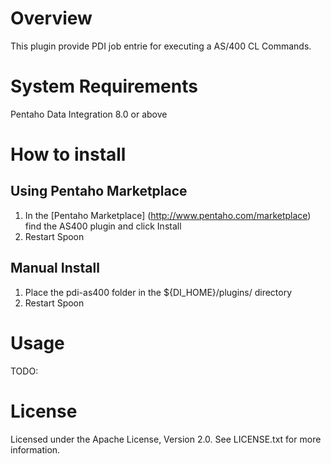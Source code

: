 # Overview #

This plugin provide PDI job entrie for executing a AS/400 CL Commands.

# System Requirements #

Pentaho Data Integration 8.0 or above

# How to install #

## Using Pentaho Marketplace ##

1. In the [Pentaho Marketplace] (http://www.pentaho.com/marketplace) find the AS400 plugin and click Install
2. Restart Spoon

## Manual Install ##

1. Place the pdi-as400 folder in the ${DI\_HOME}/plugins/ directory
2. Restart Spoon


# Usage #

TODO:

# License #

Licensed under the Apache License, Version 2.0. See LICENSE.txt for more information.


